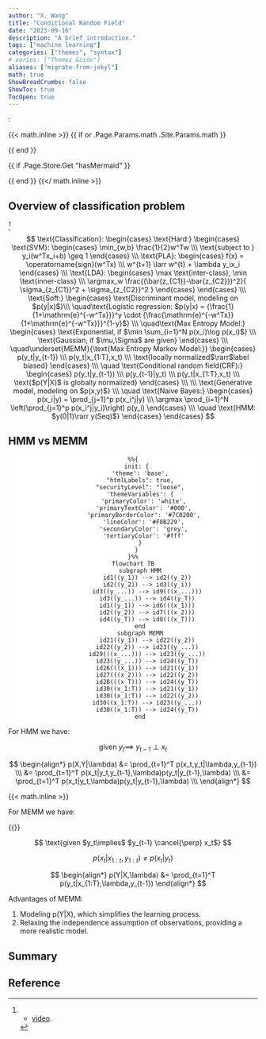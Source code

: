 ```yaml
---
author: "X. Wang"
title: "Conditional Random Field"
date: "2023-09-16"
description: "A brief introduction."
tags: ["machine learning"]
categories: ["themes", "syntax"]
# series: ["Themes Guide"]
aliases: ["migrate-from-jekyl"]
math: true
ShowBreadCrumbs: false
ShowToc: true
TocOpen: true
---
```


:                                                         

{{< math.inline >}}
{{ if or .Page.Params.math .Site.Params.math }}

<link rel="stylesheet" href="https://cdn.jsdelivr.net/npm/katex@0.16.8/dist/katex.min.css" integrity="sha384-GvrOXuhMATgEsSwCs4smul74iXGOixntILdUW9XmUC6+HX0sLNAK3q71HotJqlAn" crossorigin="anonymous">

<!-- The loading of KaTeX is deferred to speed up page rendering -->
<script defer src="https://cdn.jsdelivr.net/npm/katex@0.16.8/dist/katex.min.js" integrity="sha384-cpW21h6RZv/phavutF+AuVYrr+dA8xD9zs6FwLpaCct6O9ctzYFfFr4dgmgccOTx" crossorigin="anonymous"></script>

<!-- To automatically render math in text elements, include the auto-render extension: -->
<script defer src="https://cdn.jsdelivr.net/npm/katex@0.16.8/dist/contrib/auto-render.min.js" integrity="sha384-+VBxd3r6XgURycqtZ117nYw44OOcIax56Z4dCRWbxyPt0Koah1uHoK0o4+/RRE05" crossorigin="anonymous"
    onload="renderMathInElement(document.body);"></script>
{{ end }}

{{ if .Page.Store.Get "hasMermaid" }}
  <script type="module">
    import mermaid from 'https://cdn.jsdelivr.net/npm/mermaid/dist/mermaid.esm.min.mjs';
    mermaid.initialize({ startOnLoad: true });
  </script>
{{ end }}
{{</ math.inline >}}

<style>
    /* Set the font size of all math elements to 16px */
    .katex {
        font-size: 16px !important;
    }
</style>

<style>
/* Custom CSS styles */
.graph {
    background-color: white;
  /* padding: 10px; */
  /* border-radius: 5px; */
}
.graph pre {
    background-color: white;
  /* font-family: 'Courier New', monospace;
  font-size: 14px;
  line-height: 1.5; */
}
</style>

## Overview of classification problem

<cite>[^1]</cite>

$$
\text{Classification}: \begin{cases}
    \text{Hard:} \begin{cases}
        \text{SVM}: \begin{cases}
            \min_{w,b} \frac{1}{2}w^Tw \\\
            \text{subject to } y_i(w^Tx_i+b) \geq 1
        \end{cases} \\\
        \text{PLA}: \begin{cases} 
            f(x) = \operatorname{sign}(w^Tx) \\\
            w^{t+1} \larr w^{t} + \lambda y_ix_i
            \end{cases} \\\
        \text{LDA}: \begin{cases}
            \max \text{inter-class}, \min \text{inner-class} \\\
            \argmax_w \frac{(\bar{z_{C1}}-\bar{z_{C2}})^2}{ \sigma_{z_{C1}}^2 + \sigma_{z_{C2}}^2 }
        \end{cases}
    \end{cases} \\\
    \text{Soft:} \begin{cases}
        \text{Discriminant model, modeling on $p(y|x)$}\\\ 
            \quad\text{Logistic regression: $p(y|x) = {\frac{1}{1+\mathrm{e}^{-w^Tx}}}^y \cdot {\frac{\mathrm{e}^{-w^Tx}}{1+\mathrm{e}^{-w^Tx}}}^{1-y}$} \\\
            \quad\text{Max Entropy Model:} \begin{cases}
                \text{Exponential, if $\min \sum_{i=1}^N p(x_i)\log p(x_i)$} \\\
                \text{Gaussian, if $\mu,\Sigma$ are given}
            \end{cases} \\\
            \quad\underset{MEMM}{\text{Max Entropy Markov Model:}} \begin{cases}
                p(y_t|y_{t-1}) \\\
                p(y_t|x_{1:T},x_t) \\\
                \text{locally normalized$\rarr$label biased}
            \end{cases} \\\
            \quad \text{Conditional random field(CRF):} \begin{cases}
                p(y_t|y_{t-1}) \\\
                p(y_{t-1}|y_t) \\\
                p(y_t|x_{1:T},x_t) \\\
                \text{$p(Y|X)$ is globally normalized}
            \end{cases} \\\ \\\
        \text{Generative model, modeling on $p(x,y)$} \\\
            \quad \text{Naive Bayes:} \begin{cases}
                p(x_i|y) = \prod_{j=1}^p p(x_i^j|y) \\\
                \argmax \prod_{i=1}^N \left(\prod_{j=1}^p p(x_i^j|y_i)\right) p(y_i)
            \end{cases} \\\
            \quad \text{HMM: $y(0|1)\rarr y(Seq)$}
    \end{cases}
\end{cases}
$$

## HMM vs MEMM

<div class="graph" style="text-align: center;">

```mermaid
%%{
  init: {
    'theme': 'base',
    "htmlLabels": true,
    "securityLevel": "loose",
    'themeVariables': {
      'primaryColor': 'white',
      'primaryTextColor': '#000',
      'primaryBorderColor': '#7C0200',
      'lineColor': '#F8B229',
      'secondaryColor': 'grey',
      'tertiaryColor': '#fff'
    }
  }
}%%
flowchart TB
    subgraph HMM
        id1((y_1)) --> id2((y_2))
        id2((y_2)) --> id3((y_i))
        id3((y_...)) --> id9(((x_...)))
        id3((y_...)) --> id4((y_T))
        id1((y_1)) --> id6(((x_1)))
        id2((y_2)) --> id7(((x_2)))
        id4((y_T)) --> id8(((x_T)))
    end
    subgraph MEMM
        id21((y_1)) --> id22((y_2))
        id22((y_2)) --> id23((y_...))
        id29(((x_...))) --> id23((y_...))
        id23((y_...)) --> id24((y_T))
        id26(((x_1))) --> id21((y_1))
        id27(((x_2))) --> id22((y_2))
        id28(((x_T))) --> id24((y_T))
        id30((x_1:T)) --> id21((y_1))
        id30((x_1:T)) --> id22((y_2))
        id30((x_1:T)) --> id23((y_...))
        id30((x_1:T)) --> id24((y_T))
    end
```

</div>

For HMM we have:

$$
\text{given $y_t\implies$ $y_{t-1}\perp x_t$}
$$

$$
\begin{align*}
p(X,Y|\lambda) &= \prod_{t=1}^T p(x_t,y_t|\lambda,y_{t-1}) \\\
&= \prod_{t=1}^T p(x_t|y_t,y_{t-1},\lambda)p(y_t|y_{t-1},\lambda) \\\
&= \prod_{t=1}^T p(x_t|y_t,\lambda)p(y_t|y_{t-1},\lambda) \\\
\end{align*}
$$

{{< math.inline >}}
<p>
For MEMM we have:
</p>
{{</ math.inline >}}

$$
\text{given $y_t\implies$ $y_{t-1} \cancel{\perp} x_t$}
$$

$$
p(x_t|x_{1:t},y_{1:t}) \neq p(x_t|y_t)
$$

$$
\begin{align*}
p(Y|X,\lambda) &= \prod_{t=1}^T p(y_t|x_{1:T},\lambda,y_{t-1})
\end{align*}
$$

Advantages of MEMM:
1. Modeling p(Y|X), which simplifies the learning process.
2. Relaxing the independence assumption of observations, providing a more realistic model.


## Summary

<!-- If you found any mistakes, please contact me via email. -->

## Reference

[^1]: - [video](https://www.bilibili.com/video/BV1aE411o7qd?p=97).
[^3]: From [The Matrix Cookbook](https://www.math.uwaterloo.ca/~hwolkowi/matrixcookbook.pdf).
[^5]: From [Mean field variational inference](https://mbernste.github.io/files/notes/MeanFieldVariationalInference.pdf).
[^4]: From [Ross, Sheldon M. (2019). Introduction to probability models](https://doi.org/10.1016%2FC2017-0-01324-1).
[^2]: - [A Tutorial on Particle Filtering and Smoothing: Fifteen years later](https://www.stats.ox.ac.uk/~doucet/doucet_johansen_tutorialPF2011.pdf).
